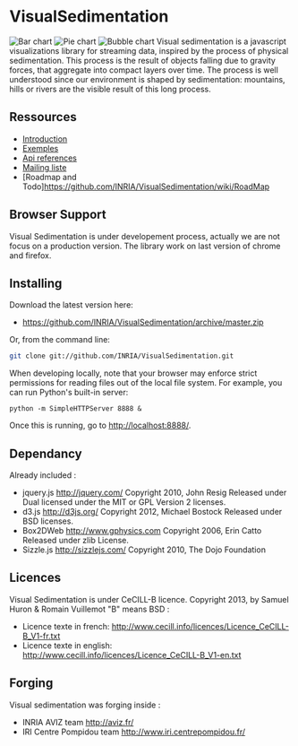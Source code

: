 VisualSedimentation
===================

![Bar chart](https://raw.github.com/INRIA/VisualSedimentation/master/img/barchart.png)
![Pie chart](https://raw.github.com/INRIA/VisualSedimentation/master/img/sediviz-piechart.png)
![Bubble chart](https://raw.github.com/INRIA/VisualSedimentation/master/img/bubblechart.png)
Visual sedimentation is a javascript visualizations library for streaming data, inspired by the process of physical sedimentation. This process is the result of objects falling due to gravity forces, that aggregate into compact layers over time. The process is well understood since our environment is shaped by sedimentation: mountains, hills or rivers are the visible result of this long process.


## Ressources

* [Introduction](http://visualsedimentation.org)
* [Exemples](http://www.visualsedimentation.org/examples/) 
* [Api references](http://www.visualsedimentation.org/documentation/) 
* [Mailing liste](https://groups.google.com/forum/?fromgroups#!forum/visualsedimentation)
* [Roadmap and Todo]https://github.com/INRIA/VisualSedimentation/wiki/RoadMap

## Browser Support 
Visual Sedimentation is under developement process, actually we are not focus on a production version.
The library work on last version of chrome and firefox.

## Installing

Download the latest version here:

* <https://github.com/INRIA/VisualSedimentation/archive/master.zip>

Or, from the command line:

```bash
git clone git://github.com/INRIA/VisualSedimentation.git
```

When developing locally, note that your browser may enforce strict permissions for reading files out of the local file system.  For example, you can run Python's built-in server:

    python -m SimpleHTTPServer 8888 &

Once this is running, go to <http://localhost:8888/>.


## Dependancy

Already included :
* jquery.js
http://jquery.com/
Copyright 2010, John Resig
Released under Dual licensed under the MIT or GPL Version 2 licenses.
* d3.js
http://d3js.org/
Copyright 2012, Michael Bostock
Released under BSD licenses.
* Box2DWeb
http://www.gphysics.com
Copyright 2006, Erin Catto 
Released under zlib License.
* Sizzle.js
http://sizzlejs.com/
Copyright 2010, The Dojo Foundation

## Licences

Visual Sedimentation is under CeCILL-B licence.
Copyright 2013, by Samuel Huron & Romain Vuillemot
"B" means BSD :
* Licence texte in french: <http://www.cecill.info/licences/Licence_CeCILL-B_V1-fr.txt>
* Licence texte in english: <http://www.cecill.info/licences/Licence_CeCILL-B_V1-en.txt>

## Forging 

Visual sedimentation was forging inside : 
* INRIA AVIZ team <http://aviz.fr/>
* IRI Centre Pompidou team <http://www.iri.centrepompidou.fr/>


